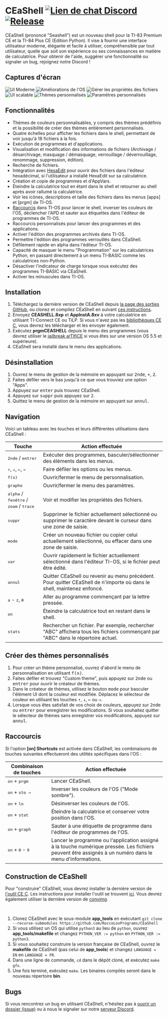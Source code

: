# CEaShell [![Lien de chat Discord](https://img.shields.io/discord/1012426214226530424?logo=discord)](https://discord.gg/RDTtu258fW) [![Release](https://img.shields.io/github/v/release/RoccoLoxPrograms/CEaShell?include_prereleases)](https://github.com/roccoloxprograms/shell/releases/latest)

CEaShell (prononcé "Seashell") est un nouveau shell pour la TI-83 Premium CE et la TI-84 Plus CE (Edition Python). Il vise à fournir une interface utilisateur moderne, élégante et facile à utiliser, compréhensible par tout utilisateur, quelle que soit son expérience ou ses connaissances en matière de calculatrice. Pour obtenir de l'aide, suggérer une fonctionnalité ou signaler un bug, rejoignez notre Discord !

## Captures d'écran

![UI Moderne](screenshots/shell.gif "UI Moderne") ![Améliorations de l'OS](screenshots/osFileInfo.gif "Améliorations de l'OS")
![Gérer les propriétés des fichiers](screenshots/fileInfo.png "Gérer les propriétés des fichiers") ![UI scalable](screenshots/scalableUI.gif "UI scalable")
![Thèmes personnalisés](screenshots/customTheme.gif "Thèmes personnalisés") ![Paramètres personnalisés](screenshots/settings.gif "Paramètres personnalisés")

## Fonctionnalités

* Thèmes de couleurs personnalisables, y compris des thèmes prédéfinis et la possibilité de créer des thèmes entièrement personnalisés.
* Quatre échelles pour afficher les fichiers dans le shell, permettant de voir jusqu'à 18 fichiers à la fois.
* Exécution de programmes et d'applications.
* Visualisation et modification des informations de fichiers (Archivage / désarchivage, masquage / démasquage, verrouillage / déverrouillage, renommage, suppression, édition).
* Recherche de fichiers.
* Intégration avec [HexaEdit](https://github.com/captain-calc/HexaEdit-CE) pour ouvrir des fichiers dans l'éditeur hexadécimal, si l'utilisateur a installé HexaEdit sur sa calculatrice.
* Création et copie de programmes et d'AppVars.
* Éteindre la calculatrice tout en étant dans le shell et retourner au shell après avoir rallumé la calculatrice.
* Voir les icônes, descriptions et taille des fichiers dans les menus [apps] et [prgm] de TI-OS.
* [Raccourcis](#shortcuts) dans TI-OS pour lancer le shell, inverser les couleurs de l'OS, déclencher l'APD et sauter aux étiquettes dans l'éditeur de programmes de TI-OS.
* Raccourcis personnalisés pour lancer des programmes et des applications.
* Activer l'édition des programmes archivés dans TI-OS.
* Permettre l'édition des programmes verrouillés dans CEaShell.
* Défilement rapide en alpha dans l'éditeur TI-OS.
* Capacité de masquer le menu "Programmation" sur les calculatrices Python, en passant directement à un menu TI-BASIC comme les calculatrices non-Python.
* Désactiver l'indicateur de charge lorsque vous exécutez des programmes TI-BASIC via CEaShell.
* Activer les minuscules dans TI-OS.

## Installation

1. Téléchargez la dernière version de CEaShell depuis [la page des sorties GitHub](https://github.com/roccoloxprograms/CEaShell/releases/latest), ou clonez et compilez CEaShell en suivant [ces instructions](#building-ceashell).
2. Envoyez **CEASHELL.8xp** et **AppInstA.8xv** à votre calculatrice en utilisant TI-Connect CE ou TiLP. Si vous n'avez pas les [bibliothèques CE C](https://tiny.cc/clibs), vous devrez les télécharger et les envoyer également.
3. Exécutez **prgmCEASHELL** depuis le menu des programmes (vous devrez utiliser le [jailbreak arTIfiCE](https://yvantt.github.io/arTIfiCE) si vous êtes sur une version OS 5.5 et supérieure).
4. CEaShell sera installé dans le menu des applications.

## Désinstallation

1. Ouvrez le menu de gestion de la mémoire en appuyant sur <kbd>2nde</kbd>, <kbd>+</kbd>, <kbd>2</kbd>.
2. Faites défiler vers le bas jusqu'à ce que vous trouviez une option "Apps".
3. Appuyez sur <kbd>enter</kbd> puis trouvez CEaShell.
4. Appuyez sur <kbd>suppr</kbd> puis appuyez sur <kbd>2</kbd>.
5. Quittez le menu de gestion de la mémoire en appuyant sur <kbd>annul</kbd>.

## Navigation

Voici un tableau avec les touches et leurs différentes utilisations dans CEaShell :

| Touche                                                                     | Action effectuée                                                                                                                 |
|----------------------------------------------------------------------------|----------------------------------------------------------------------------------------------------------------------------------|
| <kbd>2nde</kbd> / <kbd>entrer</kbd>                                        | Exécuter des programmes, basculer/sélectionner des éléments dans les menus.                                                      |
| <kbd>↑</kbd>, <kbd>↓</kbd>, <kbd>←</kbd>, <kbd>→</kbd>                     | Faire défiler les options ou les menus.                                                                                          |
| <kbd>f(x)</kbd>                                                            | Ouvrir/fermer le menu de personnalisation.                                                                                       |
| <kbd>graphe</kbd>                                                          | Ouvrir/fermer le menu des paramètres.                                                                                            |
| <kbd>alpha</kbd> / <kbd>fenêtre</kbd> / <kbd>zoom</kbd> / <kbd>trace</kbd> | Voir et modifier les propriétés des fichiers.                                                                                    |
| <kbd>suppr</kbd>                                                           | Supprimer le fichier actuellement sélectionné ou supprimer le caractère devant le curseur dans une zone de saisie.               |
| <kbd>mode</kbd>                                                            | Créer un nouveau fichier ou copier celui actuellement sélectionné, ou effacer dans une zone de saisie.                           |
| <kbd>var</kbd>                                                             | Ouvrir rapidement le fichier actuellement sélectionné dans l'éditeur TI-OS, si le fichier peut être édité.                       |
| <kbd>annul</kbd>                                                           | Quitter CEaShell ou revenir au menu précédent. Pour quitter CEaShell de n'importe où dans le shell, maintenez enfoncé.           |
| <kbd>a</kbd> - <kbd>z</kbd>, <kbd>θ</kbd>                                  | Aller au programme commençant par la lettre pressée.                                                                             |
| <kbd>on</kbd>                                                              | Éteindre la calculatrice tout en restant dans le shell.                                                                          |
| <kbd>stats</kbd>                                                           | Rechercher un fichier. Par exemple, rechercher "ABC" affichera tous les fichiers commençant par "ABC" dans le répertoire actuel. |

## Créer des thèmes personnalisés

1. Pour créer un thème personnalisé, ouvrez d'abord le menu de personnalisation en utilisant <kbd>f(x)</kbd>.
2. Faites défiler et trouvez "Custom theme", puis appuyez sur <kbd>2nde</kbd> ou <kbd>entrer</kbd> pour ouvrir le créateur de thèmes.
3. Dans le créateur de thèmes, utilisez le bouton <kbd>mode</kbd> pour basculer l'élément UI dont la couleur est modifiée. Déplacez le sélecteur de couleur en utilisant les touches <kbd>↑</kbd>, <kbd>↓</kbd>, <kbd>←</kbd> ou <kbd>→</kbd>.
4. Lorsque vous êtes satisfait de vos choix de couleurs, appuyez sur <kbd>2nde</kbd> ou <kbd>entrer</kbd> pour enregistrer les modifications. Si vous souhaitez quitter le sélecteur de thèmes sans enregistrer vos modifications, appuyez sur <kbd>annul</kbd>.

## Raccourcis

Si l'option **[on] Shortcuts** est activée dans CEaShell, les combinaisons de touches suivantes effectueront des utilités spécifiques dans l'OS :

| Combinaison de touches                      | Action effectuée                                                                                                  |
|---------------------------------------------|-------------------------------------------------------------------------------------------------------------------|
| <kbd>on</kbd> + <kbd>prgm</kbd>             | Lancer CEaShell.                                                                                                  |
| <kbd>on</kbd> + <kbd>sto →</kbd>            | Inverser les couleurs de l'OS ("Mode sombre").                                                                     |
| <kbd>on</kbd> + <kbd>ln</kbd>               | Désinverser les couleurs de l'OS.                                                                                  |
| <kbd>on</kbd> + <kbd>stat</kbd>             | Éteindre la calculatrice et conserver votre position dans l'OS.                                                    |
| <kbd>on</kbd> + <kbd>graph</kbd>            | Sauter à une étiquette de programme dans l'éditeur de programmes de l'OS.                                          |
| <kbd>on</kbd> + <kbd>0</kbd> - <kbd>9</kbd> | Lancer le programme ou l'application assigné à la touche numérique pressée. Les fichiers peuvent être assignés à un numéro dans le menu d'informations. |

## Construction de CEaShell

Pour "construire" CEaShell, vous devrez installer la dernière version de [l'outil CE C](https://ce-programming.github.io/toolchain/index.html). Les instructions pour installer l'outil se trouvent [ici](https://ce-programming.github.io/toolchain/static/getting-started.html#installing-the-ce-toolchain). Vous devrez également utiliser la dernière version de [convimg](https://github.com/mateoconlechuga/convimg).

<br />

1. Clonez CEaShell avec le sous-module **app_tools** en exécutant `git clone --recurse-submodules https://github.com/RoccoLoxPrograms/CEaShell`
2. Si vous utilisez un OS qui utilise `python3` au lieu de `python`, ouvrez **app_tools/makefile** et changez `PYTHON_VER := python` en `PYTHON_VER := python3`.
3. Si vous souhaitez construire la version française de CEaShell, ouvrez le **makefile** de CEaShell (pas celui de **app_tools**) et changez `LANGUAGE = EN` en `LANGUAGE = FR`.
4. Dans une ligne de commande, `cd` dans le dépôt cloné, et exécutez `make gfx`.
5. Une fois terminé, exécutez `make`. Les binaires compilés seront dans le nouveau répertoire **bin**.

## Bugs

Si vous rencontrez un bug en utilisant CEaShell, n'hésitez pas à [ouvrir un dossier (issue)](https://github.com/RoccoLoxPrograms/CEaShell/issues) ou à nous le signaler sur notre [serveur Discord](https://discord.gg/RDTtu258fW).
